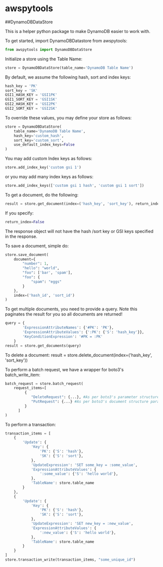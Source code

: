 # awspytools

##DynamoDBDataStore

This is a helper python package to make DynamoDB easier to work with.

To get started, import DynamoDBDatastore from awspytools:

```python
from awspytools import DynamoDBDataStore
``` 

Initialize a store using the Table Name:
```python
store = DynamoDBDataStore(table_name='DynamoDB Table Name')
```
By default, we assume the following hash, sort and index keys:
```python
hash_key = 'PK'
sort_key = 'SK'
GSI1_HASH_KEY = 'GSI1PK'
GSI1_SORT_KEY = 'GSI1SK'
GSI2_HASH_KEY = 'GSI2PK'
GSI2_SORT_KEY = 'GSI2SK'
```

To override these values, you may define your store as follows:
```python
store = DynamoDBDataStore(
    table_name='DynamoDB Table Name',
    hash_key='custom_hash',
    sort_key='custom_sort',
    use_default_index_keys=False
)
```

You may add custom Index keys as follows:
```python
store.add_index_key('custom gsi 1')
```
or you may add many index keys as follows:
```python
store.add_index_keys(['custom gsi 1 hash', 'custom gsi 1 sort'])
```

To get a document, do the following:
```python
result = store.get_document(index=('hash_key', 'sort_key'), return_index=True)
```
If you specify:
```python
return_index=False
```
The response object will not have the hash /sort key or GSI keys specified in the response.

To save a document, simple do:
```python
store.save_document(
    document={
        "number": 1,
        "hello": "world",
        "foo": ['bar', 'spam'],
        "foo": {
            "spam": "eggs"
        }
    },
    index=('hash_id', 'sort_id')
)
```

To get multiple documents, you need to provide a query. Note this paginates the result for you so all documents are returned!
```python
query = {
		'ExpressionAttributeNames': {'#PK': 'PK'},
		'ExpressionAttributeValues': {':PK': {'S': 'hash_key'}},
		'KeyConditionExpression': '#PK = :PK'
	}
result = store.get_documents(query)
```

To delete a document:
result = store.delete_document(index=('hash_key', 'sort_key'))

To perform a batch request, we have a wrapper for boto3's batch_write_item:
```python
batch_request = store.batch_request(
    request_items=[ 
         { 
            "DeleteRequest": {...}, #As per boto3's parameter structure
            "PutRequest": {...} #As per boto3's document structure parameter structure
         }
      ]
)
```

To perform a transaction:
```python
transaction_items = [
    {
        'Update': {
            'Key': {
                'PK': {'S': 'hash'},
                'SK': {'S': 'sort'},
            },
            'UpdateExpression': 'SET some_key = :some_value',
            'ExpressionAttributeValues': {
                ':some_value': {'S': 'hello world'},
            },
            'TableName': store.table_name
        }
    },
    {
        'Update': {
            'Key': {
                'PK': {'S': 'hash'},
                'SK': {'S': 'sort'},
            },
            'UpdateExpression': 'SET new_key = :new_value',
            'ExpressionAttributeValues': {
                ':new_value': {'S': 'hello world'},
            },
            'TableName': store.table_name
        }
    }
]
store.transaction_write(transaction_items, "some_unique_id")
```